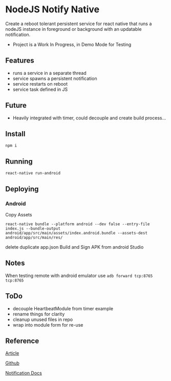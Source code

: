 # NodeJS Notify Native
Create a reboot tolerant persistent service for react native that runs a nodeJS instance in foreground or background with an updatable notification.

* Project is a Work In Progress, in Demo Mode for Testing

## Features
- runs a service in a separate thread
- service spawns a persistent notification
- service restarts on reboot
- service task defined in JS

## Future
* Heavily integrated with timer, could decouple and create build process...


## Install
```
npm i
```

## Running 
```
react-native run-android
```

## Deploying
### Android
Copy Assets
```
react-native bundle --platform android --dev false --entry-file index.js --bundle-output android/app/src/main/assets/index.android.bundle --assets-dest android/app/src/main/res/
```
delete duplicate app.json
Build and Sign APK from android Studio

## Notes
When testing remote with android emulator use `adb forward tcp:8765 tcp:8765` 

## ToDo
- decouple HeartbeatModule from timer example
- rename things for clarity
- cleanup unused files in repo
- wrap into module form for re-use

## Reference 
[Article](https://medium.com/reactbrasil/how-to-create-an-unstoppable-service-in-react-native-using-headless-js-93656b6fd5d1)

[Github](https://github.com/mathias5r/rn-heartbeat)

[Notification Docs](https://developer.android.com/training/notify-user/build-notification.html#Updating)